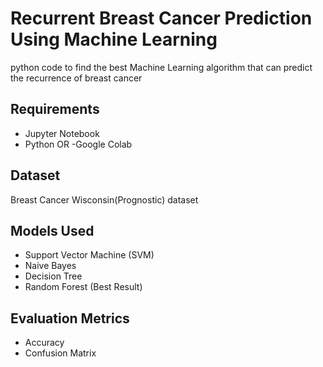# Recurrent Breast Cancer Prediction Using Machine Learning
python code to find the best Machine Learning algorithm that can predict the recurrence of breast cancer

## Requirements 
  - Jupyter Notebook 
  - Python 
OR 
  -Google Colab 


## Dataset 
  Breast Cancer Wisconsin(Prognostic) dataset

## Models Used 
  - Support Vector Machine (SVM)
  - Naive Bayes 
  - Decision Tree 
  - Random Forest (Best Result)


## Evaluation Metrics 
  - Accuracy 
  - Confusion Matrix 

